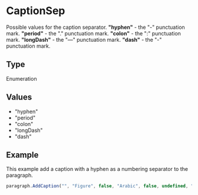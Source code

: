 # CaptionSep

Possible values for the caption separator.
**"hyphen"** - the "-" punctuation mark.
**"period"** - the "." punctuation mark.
**"colon"** - the ":" punctuation mark.
**"longDash"** - the "—" punctuation mark.
**"dash"** - the "-" punctuation mark.

## Type

Enumeration

## Values

- "hyphen"
- "period"
- "colon"
- "longDash"
- "dash"


## Example

This example add a caption with a hyphen as a numbering separator to the paragraph.

```javascript editor-xlsx
paragraph.AddCaption("", "Figure", false, "Arabic", false, undefined, "hyphen");
```

